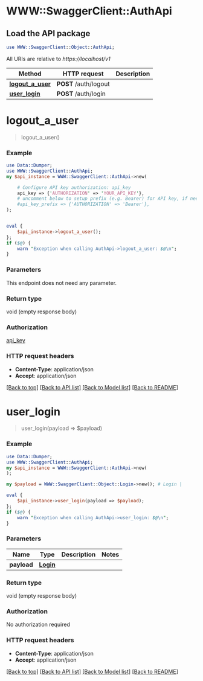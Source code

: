 # WWW::SwaggerClient::AuthApi

## Load the API package
```perl
use WWW::SwaggerClient::Object::AuthApi;
```

All URIs are relative to *https://localhost/v1*

Method | HTTP request | Description
------------- | ------------- | -------------
[**logout_a_user**](AuthApi.md#logout_a_user) | **POST** /auth/logout | 
[**user_login**](AuthApi.md#user_login) | **POST** /auth/login | 


# **logout_a_user**
> logout_a_user()



### Example 
```perl
use Data::Dumper;
use WWW::SwaggerClient::AuthApi;
my $api_instance = WWW::SwaggerClient::AuthApi->new(

    # Configure API key authorization: api_key
    api_key => {'AUTHORIZATION' => 'YOUR_API_KEY'},
    # uncomment below to setup prefix (e.g. Bearer) for API key, if needed
    #api_key_prefix => {'AUTHORIZATION' => 'Bearer'},
);


eval { 
    $api_instance->logout_a_user();
};
if ($@) {
    warn "Exception when calling AuthApi->logout_a_user: $@\n";
}
```

### Parameters
This endpoint does not need any parameter.

### Return type

void (empty response body)

### Authorization

[api_key](../README.md#api_key)

### HTTP request headers

 - **Content-Type**: application/json
 - **Accept**: application/json

[[Back to top]](#) [[Back to API list]](../README.md#documentation-for-api-endpoints) [[Back to Model list]](../README.md#documentation-for-models) [[Back to README]](../README.md)

# **user_login**
> user_login(payload => $payload)



### Example 
```perl
use Data::Dumper;
use WWW::SwaggerClient::AuthApi;
my $api_instance = WWW::SwaggerClient::AuthApi->new(
);

my $payload = WWW::SwaggerClient::Object::Login->new(); # Login | 

eval { 
    $api_instance->user_login(payload => $payload);
};
if ($@) {
    warn "Exception when calling AuthApi->user_login: $@\n";
}
```

### Parameters

Name | Type | Description  | Notes
------------- | ------------- | ------------- | -------------
 **payload** | [**Login**](Login.md)|  | 

### Return type

void (empty response body)

### Authorization

No authorization required

### HTTP request headers

 - **Content-Type**: application/json
 - **Accept**: application/json

[[Back to top]](#) [[Back to API list]](../README.md#documentation-for-api-endpoints) [[Back to Model list]](../README.md#documentation-for-models) [[Back to README]](../README.md)

